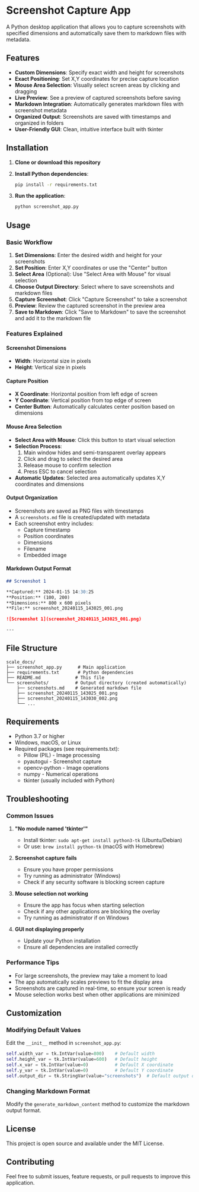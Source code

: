 # Screenshot Capture App

A Python desktop application that allows you to capture screenshots with specified dimensions and automatically save them to markdown files with metadata.

## Features

- **Custom Dimensions**: Specify exact width and height for screenshots
- **Exact Positioning**: Set X,Y coordinates for precise capture location
- **Mouse Area Selection**: Visually select screen areas by clicking and dragging
- **Live Preview**: See a preview of captured screenshots before saving
- **Markdown Integration**: Automatically generates markdown files with screenshot metadata
- **Organized Output**: Screenshots are saved with timestamps and organized in folders
- **User-Friendly GUI**: Clean, intuitive interface built with tkinter

## Installation

1. **Clone or download this repository**

2. **Install Python dependencies**:
   ```bash
   pip install -r requirements.txt
   ```

3. **Run the application**:
   ```bash
   python screenshot_app.py
   ```

## Usage

### Basic Workflow

1. **Set Dimensions**: Enter the desired width and height for your screenshots
2. **Set Position**: Enter X,Y coordinates or use the "Center" button
3. **Select Area** (Optional): Use "Select Area with Mouse" for visual selection
4. **Choose Output Directory**: Select where to save screenshots and markdown files
5. **Capture Screenshot**: Click "Capture Screenshot" to take a screenshot
6. **Preview**: Review the captured screenshot in the preview area
7. **Save to Markdown**: Click "Save to Markdown" to save the screenshot and add it to the markdown file

### Features Explained

#### Screenshot Dimensions
- **Width**: Horizontal size in pixels
- **Height**: Vertical size in pixels

#### Capture Position
- **X Coordinate**: Horizontal position from left edge of screen
- **Y Coordinate**: Vertical position from top edge of screen
- **Center Button**: Automatically calculates center position based on dimensions

#### Mouse Area Selection
- **Select Area with Mouse**: Click this button to start visual selection
- **Selection Process**:
  1. Main window hides and semi-transparent overlay appears
  2. Click and drag to select the desired area
  3. Release mouse to confirm selection
  4. Press ESC to cancel selection
- **Automatic Updates**: Selected area automatically updates X,Y coordinates and dimensions

#### Output Organization
- Screenshots are saved as PNG files with timestamps
- A `screenshots.md` file is created/updated with metadata
- Each screenshot entry includes:
  - Capture timestamp
  - Position coordinates
  - Dimensions
  - Filename
  - Embedded image

#### Markdown Output Format
```markdown
## Screenshot 1

**Captured:** 2024-01-15 14:30:25  
**Position:** (100, 200)  
**Dimensions:** 800 x 600 pixels  
**File:** screenshot_20240115_143025_001.png

![Screenshot 1](screenshot_20240115_143025_001.png)

---
```

## File Structure

```
scale_docs/
├── screenshot_app.py      # Main application
├── requirements.txt       # Python dependencies
├── README.md             # This file
└── screenshots/          # Output directory (created automatically)
    ├── screenshots.md    # Generated markdown file
    ├── screenshot_20240115_143025_001.png
    ├── screenshot_20240115_143030_002.png
    └── ...
```

## Requirements

- Python 3.7 or higher
- Windows, macOS, or Linux
- Required packages (see requirements.txt):
  - Pillow (PIL) - Image processing
  - pyautogui - Screenshot capture
  - opencv-python - Image operations
  - numpy - Numerical operations
  - tkinter (usually included with Python)

## Troubleshooting

### Common Issues

1. **"No module named 'tkinter'"**
   - Install tkinter: `sudo apt-get install python3-tk` (Ubuntu/Debian)
   - Or use: `brew install python-tk` (macOS with Homebrew)

2. **Screenshot capture fails**
   - Ensure you have proper permissions
   - Try running as administrator (Windows)
   - Check if any security software is blocking screen capture

3. **Mouse selection not working**
   - Ensure the app has focus when starting selection
   - Check if any other applications are blocking the overlay
   - Try running as administrator if on Windows

4. **GUI not displaying properly**
   - Update your Python installation
   - Ensure all dependencies are installed correctly

### Performance Tips

- For large screenshots, the preview may take a moment to load
- The app automatically scales previews to fit the display area
- Screenshots are captured in real-time, so ensure your screen is ready
- Mouse selection works best when other applications are minimized

## Customization

### Modifying Default Values
Edit the `__init__` method in `screenshot_app.py`:
```python
self.width_var = tk.IntVar(value=800)    # Default width
self.height_var = tk.IntVar(value=600)   # Default height
self.x_var = tk.IntVar(value=0)          # Default X coordinate
self.y_var = tk.IntVar(value=0)          # Default Y coordinate
self.output_dir = tk.StringVar(value="screenshots")  # Default output directory
```

### Changing Markdown Format
Modify the `generate_markdown_content` method to customize the markdown output format.

## License

This project is open source and available under the MIT License.

## Contributing

Feel free to submit issues, feature requests, or pull requests to improve this application. 